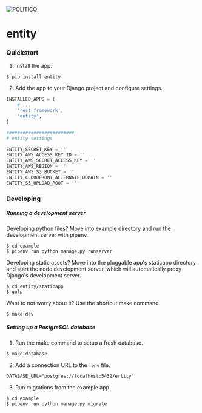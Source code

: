 ![POLITICO](https://rawgithub.com/The-Politico/src/master/images/logo/badge.png)

# entity

### Quickstart

1. Install the app.

  ```
  $ pip install entity
  ```

2. Add the app to your Django project and configure settings.

  ```python
  INSTALLED_APPS = [
      # ...
      'rest_framework',
      'entity',
  ]

  #########################
  # entity settings

  ENTITY_SECRET_KEY = ''
  ENTITY_AWS_ACCESS_KEY_ID = ''
  ENTITY_AWS_SECRET_ACCESS_KEY = ''
  ENTITY_AWS_REGION = ''
  ENTITY_AWS_S3_BUCKET = ''
  ENTITY_CLOUDFRONT_ALTERNATE_DOMAIN = ''
  ENTITY_S3_UPLOAD_ROOT = ''
  ```

### Developing

##### Running a development server

Developing python files? Move into example directory and run the development server with pipenv.

  ```
  $ cd example
  $ pipenv run python manage.py runserver
  ```

Developing static assets? Move into the pluggable app's staticapp directory and start the node development server, which will automatically proxy Django's development server.

  ```
  $ cd entity/staticapp
  $ gulp
  ```

Want to not worry about it? Use the shortcut make command.

  ```
  $ make dev
  ```

##### Setting up a PostgreSQL database

1. Run the make command to setup a fresh database.

  ```
  $ make database
  ```

2. Add a connection URL to the `.env` file.

  ```
  DATABASE_URL="postgres://localhost:5432/entity"
  ```

3. Run migrations from the example app.

  ```
  $ cd example
  $ pipenv run python manage.py migrate
  ```
